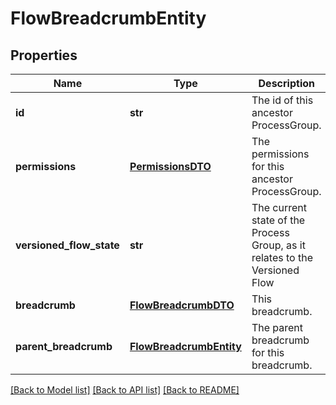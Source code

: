 # FlowBreadcrumbEntity

## Properties
Name | Type | Description | Notes
------------ | ------------- | ------------- | -------------
**id** | **str** | The id of this ancestor ProcessGroup. | [optional] 
**permissions** | [**PermissionsDTO**](PermissionsDTO.md) | The permissions for this ancestor ProcessGroup. | [optional] 
**versioned_flow_state** | **str** | The current state of the Process Group, as it relates to the Versioned Flow | [optional] 
**breadcrumb** | [**FlowBreadcrumbDTO**](FlowBreadcrumbDTO.md) | This breadcrumb. | [optional] 
**parent_breadcrumb** | [**FlowBreadcrumbEntity**](FlowBreadcrumbEntity.md) | The parent breadcrumb for this breadcrumb. | [optional] 

[[Back to Model list]](../README.md#documentation-for-models) [[Back to API list]](../README.md#documentation-for-api-endpoints) [[Back to README]](../README.md)


